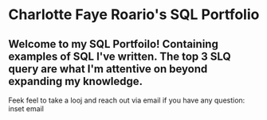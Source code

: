 # Charlotte Faye Roario's SQL Portfolio 

## Welcome to my SQL Portfoilo! Containing examples of SQL I've written. The top 3 SLQ query are what I'm attentive on beyond expanding my knowledge.   
Feek feel to take a looj and reach out via email if you have any question: inset email 

